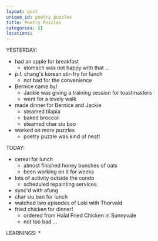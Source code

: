 ```yaml
---
layout: post
unique_id: poetry_puzzles
title: Poetry Puzzles
categories: []
locations: 
---
```


YESTERDAY:
* had an apple for breakfast
  * stomach was not happy with that ...
* p.f. chang's korean stir-fry for lunch
  * not bad for the convenience
* Bernice came by!
  * Jackie was giving a training session for toastmasters
  * went for a lovely walk
* made dinner for Bernice and Jackie
  * steamed tilapia
  * baked broccoli
  * steamed char siu bao
* worked on more puzzles
  * poetry puzzle was kind of neat!

TODAY:
* cereal for lunch
  * almost finished honey bunches of oats
  * been working on it for weeks
* lots of activity outside the condo
  * scheduled repainting services
* sync'd with afung
* char siu bao for lunch
* watched two episodes of Loki with Thorvald
* fried chicken for dinner!
  * ordered from Halal Fried Chicken in Sunnyvale
  * not too bad ...


LEARNINGS:
* 
